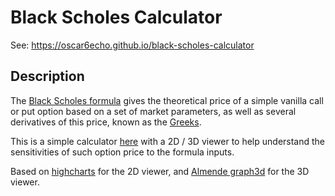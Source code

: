 # Black Scholes Calculator

See: <https://oscar6echo.github.io/black-scholes-calculator>

## Description

The [Black Scholes formula](http://en.wikipedia.org/wiki/Black%E2%80%93Scholes_model) gives the theoretical price of a simple vanilla call or put option based on a set of market parameters, as well as several derivatives of this price, known as the [Greeks](http://en.wikipedia.org/wiki/Greeks_(finance)).

This is a simple calculator [here](https://oscar6echo.github.io/black-scholes-calculator/) with a 2D / 3D viewer to help understand the sensitivities of such option price to the formula inputs.

Based on [highcharts](http://www.highcharts.com/) for the 2D viewer, and [Almende graph3d](http://almende.github.io/chap-links-library/graph3d.html) for the 3D viewer.
